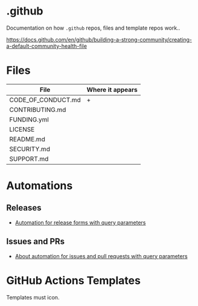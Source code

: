 # .github

Documentation on how `.github` repos, files and template repos work..

https://docs.github.com/en/github/building-a-strong-community/creating-a-default-community-health-file

# Files

| File               | Where it appears |
| ------------------ | ---------------- |
| CODE_OF_CONDUCT.md | +                |
| CONTRIBUTING.md    |
| FUNDING.yml        |
| LICENSE            |
| README.md          |
| SECURITY.md        |
| SUPPORT.md         |

# Automations

## Releases

- [Automation for release forms with query parameters](https://docs.github.com/en/github/administering-a-repository/automation-for-release-forms-with-query-parameters)

## Issues and PRs

- [About automation for issues and pull requests with query parameters](https://docs.github.com/en/github/managing-your-work-on-github/about-automation-for-issues-and-pull-requests-with-query-parameters)

# GitHub Actions Templates

Templates must icon.
